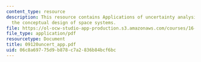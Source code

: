 ```yaml
---
content_type: resource
description: This resource contains Applications of uncertainty analysis applied to
  the conceptual design of space systems.
file: https://ol-ocw-studio-app-production.s3.amazonaws.com/courses/16-892j-space-system-architecture-and-design-fall-2004/06c8a69775d9b878c7a2836b84bcf6bc_09120uncert_app.pdf
file_type: application/pdf
resourcetype: Document
title: 09120uncert_app.pdf
uid: 06c8a697-75d9-b878-c7a2-836b84bcf6bc
---
```

